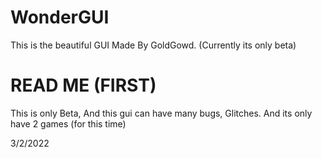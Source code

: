 # WonderGUI
This is the beautiful GUI Made By GoldGowd. (Currently its only beta)

# READ ME (FIRST)
This is only Beta, And this gui can have many bugs, Glitches.
And its only have 2 games (for this time)

3/2/2022
